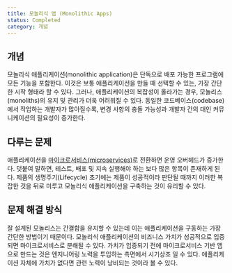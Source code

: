 ```yaml
---
title: 모놀리식 앱 (Monolithic Apps)
status: Completed
category: 개념
---
```


## 개념
모놀리식 애플리케이션(monolithic application)은 단독으로 배포 가능한 프로그램에 모든 기능을 포함한다. 
이것은 보통 애플리케이션을 만들 때 선택할 수 있는, 가장 간단한 시작 형태라 할 수 있다.
그러나, 애플리케이션의 복잡성이 올라가는 경우, 모놀리스(monoliths)의 유지 및 관리가 더욱 어려워질 수 있다.
동일한 코드베이스(codebase)에서 작업하는 개발자가 많아질수록, 변경 사항의 충돌 가능성과 개발자 간의 대인 커뮤니케이션의 필요성이 증가한다.

## 다루는 문제
애플리케이션을 [마이크로서비스(microservices)](/microservices/)로 전환하면 운영 오버헤드가 증가한다. 덧붙여 말하면, 테스트, 배포 및 지속 실행해야 하는 보다 많은 항목이 존재하게 된다.
제품의 생명주기(Lifecycle) 초기에는 제품이 성공적이라 판단될 때까지 이러한 복잡한 것을 뒤로 미루고 모놀리식 애플리케이션을 구축하는 것이 유리할 수 있다. 

## 문제 해결 방식
잘 설계된 모놀리스는 간결함을 유지할 수 있는데 이는 애플리케이션을 구동하는 가장 간단한 방법이기 때문이다.
모놀리식 애플리케이션의 비즈니스 가치가 성공적으로 입증되면 마이크로서비스로 분해될 수 있다.
가치가 입증되기 전에 마이크로서비스 기반 앱으로 만드는 것은 엔지니어링 노력을 투입하는 측면에서 시기상조 일 수 있다.
애플리케이션 자체에 가치가 없다면 관련 노력이 낭비되는 것이라 볼 수 있다.
